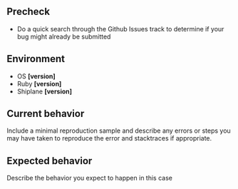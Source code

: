 ## Precheck
- Do a quick search through the Github Issues track to determine if your bug might already be submitted

## Environment
- OS **[version]**
- Ruby **[version]**
- Shiplane **[version]**

## Current behavior

Include a minimal reproduction sample and describe any errors or steps you may have taken to reproduce the error and stacktraces if appropriate.

## Expected behavior

Describe the behavior you expect to happen in this case
